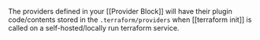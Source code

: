 The providers defined in your [[Provider Block]] will have their plugin code/contents stored in the `.terraform/providers` when [[terraform init]] is called on a self-hosted/locally run terraform service. 
